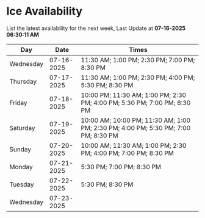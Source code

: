 # Ice Availability

List the latest availability for the next week, Last Update at **07-16-2025 06:30:11 AM**

| Day         | Date        | Times       |
| ----------- | ----------- | ----------- |
|Wednesday|07-16-2025|11:30 AM; 1:00 PM; 2:30 PM; 7:00 PM; 8:30 PM|
|Thursday|07-17-2025|11:30 AM; 1:00 PM; 2:30 PM; 4:00 PM; 5:30 PM; 8:30 PM|
|Friday|07-18-2025|10:00 PM; 11:30 AM; 1:00 PM; 2:30 PM; 4:00 PM; 5:30 PM; 7:00 PM; 8:30 PM|
|Saturday|07-19-2025|10:00 AM; 10:00 PM; 11:30 AM; 1:00 PM; 2:30 PM; 4:00 PM; 5:30 PM; 7:00 PM; 8:30 PM|
|Sunday|07-20-2025|10:00 AM; 11:30 AM; 1:00 PM; 2:30 PM; 4:00 PM; 7:00 PM; 8:30 PM|
|Monday|07-21-2025|5:30 PM; 7:00 PM; 8:30 PM|
|Tuesday|07-22-2025|5:30 PM; 8:30 PM|
|Wednesday|07-23-2025||
